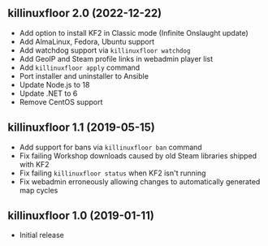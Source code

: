 ## killinuxfloor 2.0 (2022-12-22)

* Add option to install KF2 in Classic mode (Infinite Onslaught update)
* Add AlmaLinux, Fedora, Ubuntu support
* Add watchdog support via `killinuxfloor watchdog`
* Add GeoIP and Steam profile links in webadmin player list
* Add `killinuxfloor apply` command
* Port installer and uninstaller to Ansible
* Update Node.js to 18
* Update .NET to 6
* Remove CentOS support

## killinuxfloor 1.1 (2019-05-15)

* Add support for bans via `killinuxfloor ban` command
* Fix failing Workshop downloads caused by old Steam libraries shipped with KF2
* Fix failing `killinuxfloor status` when KF2 isn't running
* Fix webadmin erroneously allowing changes to automatically generated map cycles

## killinuxfloor 1.0 (2019-01-11)

* Initial release
